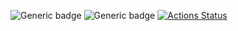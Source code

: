 ![Generic badge](https://img.shields.io/badge/status-draft-red.svg)
![Generic badge](https://img.shields.io/badge/tested_on-Windows_|MacOS|Ubuntu-blue.svg)
[![Actions Status](https://github.com/rtmigo/dart_disk_cache/workflows/unittest/badge.svg?branch=master)](https://github.com/rtmigo/dart_disk_cache/actions)
